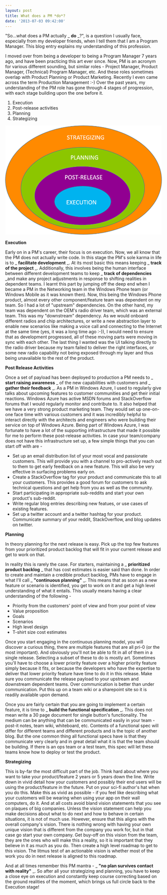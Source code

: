 ```yaml
---
layout: post
title: What does a PM *do*?
date: '2013-07-03 09:42:00'
---
```


"So…what does a PM actually _ **do** _?", is a question I usually face, especially from my developer friends, when I tell them that I am a Program Manager. This blog entry explains my understanding of this profession.

I moved over from being a developer to being a Program Manager 7 years ago, and have been practicing this art ever since. Now, PM is an acronym for various different sounding, but similar roles - Project Manager, Product Manager, (Technical) Program Manager, etc. And these roles sometimes overlap with Product Planning or Product Marketing. Recently I even came across the term Production Management :-) Over the past years, my understanding of the PM role has gone through 4 stages of progression, with each stage building upon the one before it.

1. Execution
2. Post-release activities
3. Planning
4. Strategizing

![4stages](/assets/imgs/what-does-a-pm-do/4stages.png)

**Execution**

Early on in a PM's career, their focus is on execution. Now, we all know that the PM does not actually write code. In this stage the PM's sole karma in life is to _ **facilitate development** _. At its most basic this means keeping _ **track of the project** _. Additionally, this involves being the human interface between different development teams to keep _ **track of dependencies** _and make any project adjustments in response to shifting realities in dependent teams. I learnt this part by jumping off the deep end when I became a PM in the Networking team in the Windows Phone team (or Windows Mobile as it was known then). Now, this being the Windows Phone product, almost every other component/feature team was dependent on my team. So I had a lot of "upstream" dependencies. On the other hand, my team was dependent on the OEM's radio driver team, which was an external team. This was my "downstream" dependency. As we would onboard different radios and chip architectures, or write a new abstraction layer to enable new scenarios like making a voice call and connecting to the Internet at the same time (yes, it was a long time ago :-)), I would need to ensure that as development progressed, all of these moving parts were moving in sync with each other. The last thing I wanted was the UI talking directly to the radio driver because my team failed to deliver the right interfaces, or some new radio capability not being exposed through my layer and thus being unavailable to the rest of the product.

**Post Release Activities**

Once a set of payload has been deployed to production a PM needs to _ **start raising awareness** _ of the new capabilities with customers and _ **gather their feedback** _. As a PM in Windows Azure, I used to regularly give talks about upcoming features to customer communities and get their initial reactions. Windows Azure has active MSDN forums and StackOverflow forums that I would regularly monitor and contribute to. It also helped that we have a very strong product marketing team. They would set up one-on-one face time with various customers and it was incredibly helpful to interact directly with the architects and engineers who were building their service on top of Windows Azure. Being part of Windows Azure, I was fortunate to have a lot of the supporting infrastructure that made it possible for me to perform these post-release activities. In case your team/company does not have this infrastructure set up, a few simple things that you can start off with are -

- Set up an email distribution list of your most vocal and passionate customers. This will provide you with a channel to pro-actively reach out to them to get early feedback on a new feature. This will also be very effective in surfacing problems early on.
- Create a StackOverflow tag for your product and communicate this to all your customers. This provides a good forum for customers to ask technical questions and get help from you as well as the community.
- Start participating in appropriate sub-reddits and start your own product's sub-reddit.
- Write regular blog entries describing new featues, or use cases of existing features.
- Set up a twitter account and a twitter hashtag for your product. Communicate summary of your reddit, StackOverflow, and blog updates on twitter.

**Planning**

In theory planning for the next release is easy. Pick up the top few features from your prioritized product backlog that will fit in your current release and get to work on that.

In reality this is rarely the case. For starters, maintaining a _ **prioritized product backlog** _ that has cost estimates is easier said than done. In order to create and maintain a credible product backlog, PMs have to engage in what I'll call _ **"continuous planning"** _. This means that as soon as a new feature or scenario is identified, you get to work on it and get a high level understanding of what it entails. This usually means having a clear understanding of the following -

- Priority from the customers' point of view and from your point of view
- Value proposition
- Goals
- Scenarios
- High level design
- T-shirt size cost estimates

Once you start engaging in the continuous planning model, you will discover a curious thing, there are multiple features that are all pri-0 (or the most important). And obviously you'll not be able to fit in all of them in a single release. Selecting a subset of these to do is mostly art. Sometimes you'll have to choose a lower priority feature over a higher priority feature simply because it fits, or because the developers who have the expertise to deliver that lower priority feature have time to do it in this release. Make sure you communicate the release payload to your upstream and downstream dependent teams. Over communication is better than under communication. Put this up on a team wiki or a sharepoint site so it is readily available upon demand.

Once you are fairly certain that you are going to implement a certain feature, it is time to _ **build the functional specification** _. This does not mean write a 30 page document for single button's functionality. The medium can be anything that can be communicated easily in your team - post-it notes, team wiki, whiteboard, etc. Contents of a functional spec will differ for different teams and different products and is the topic of another blog. But the one common thing all functional specs have is that they communicate very clearly and in great detail what it is that the team should be building. If there is an ops team or a test team, this spec will let these teams know how to deploy or test the product.

**Strategizing**

This is by-far the most difficult part of the job. Think hard about where you want to take your product/feature 2 years or 5 years down the line. Write down in vivid detail how your customers and possibly their end users will be using the product/feature in the future. Put on your sci-fi author's hat when you do this. Make this as vivid as possible - if you feel like describing what your customers will be wearing when using your app on their wall computers, do it. And at all costs avoid bland vision statements that you see on plaques of big companies. Unless the vision statement can help you make decisions about what to do next and how to behave in certain situations, it is not of much use. However, ensure that this aligns with the overall company's vision. There is nothing wrong with having your own unique vision that is different from the company you work for, but in that case go start your own company. Get buy-off on this vision from the team, they are the ones who will make this a reality, so it is important that they believe in it as much as you do. Then create a high level roadmap to get to this vision. The litmus test of an actionable vision is whether most of the work you do in next release is aligned to this roadmap.

And at all times remember this PM mantra - _ **"no plan survives contact with reality"** _. So after all your strategizing and planning, you have to keep a close eye on execution and constantly keep course correcting based on the ground realities of the moment, which brings us full circle back to the Execution stage!

